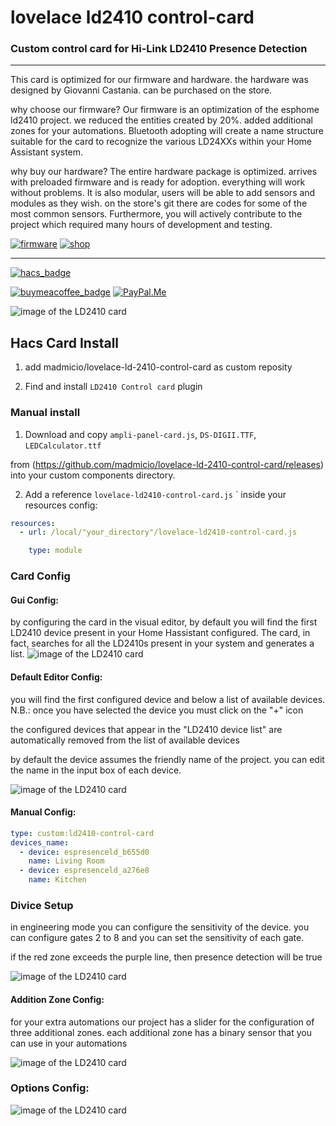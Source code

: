 # lovelace ld2410 control-card
### Custom control card for Hi-Link LD2410 Presence Detection
<hr>
This card is optimized for our firmware and hardware.
the hardware was designed by Giovanni Castania. can be purchased on the store.

why choose our firmware?
Our firmware is an optimization of the esphome ld2410 project.
we reduced the entities created by 20%. added additional zones for your automations.
Bluetooth adopting will create a name structure suitable for the card to recognize the various LD24XXs within your Home Assistant system.

why buy our hardware?
The entire hardware package is optimized. arrives with preloaded firmware and is ready for adoption.
everything will work without problems.
It is also modular, users will be able to add sensors and modules as they wish.
on the store's git there are codes for some of the most common sensors.
Furthermore, you will actively contribute to the project which required many hours of development and testing.

[![firmware](./example/firmware.png)](https://github.com/papperone/ESPresenceLD)  [![shop](./example/shop.png)](https://www.tindie.com/products/33322/)

<hr>


[![hacs_badge](https://img.shields.io/badge/HACS-Custom-41BDF5.svg?style=for-the-badge)](https://github.com/hacs/integration)

[![buymeacoffee_badge](https://img.shields.io/badge/Donate-buymeacoffe-ff813f?style=flat)](https://www.buymeacoffee.com/madmicio)
[![PayPal.Me][paypal_me_shield]][paypal_me]


![image of the LD2410 card](./example/main.png)

## Hacs Card Install

1. add madmicio/lovelace-ld-2410-control-card as custom reposity

2. Find and install `LD2410 Control card` plugin


### Manual install

1. Download and copy `ampli-panel-card.js`, `DS-DIGII.TTF`, `LEDCalculator.ttf`

 from (https://github.com/madmicio/lovelace-ld-2410-control-card/releases) into your custom components  directory.

2. Add a reference `lovelace-ld2410-control-card.js`
` inside your resources config:

  ```yaml
  resources:
    - url: /local/"your_directory"/lovelace-ld2410-control-card.js

      type: module
  ```


### Card Config
#### Gui Config:
by configuring the card in the visual editor, by default you will find the first LD2410 device present in your Home Hassistant configured.
The card, in fact, searches for all the LD2410s present in your system and generates a list.
![image of the LD2410 card](./example/editor.png)

#### Default Editor Config:
you will find the first configured device and below a list of available devices.
N.B.: once you have selected the device you must click on the "+" icon

the configured devices that appear in the "LD2410 device list" are automatically removed from the list of available devices

by default the device assumes the friendly name of the project.
you can edit the name in the input box of each device.

![image of the LD2410 card](./example/editor2.png)


#### Manual Config:
```yaml
type: custom:ld2410-control-card
devices_name:
  - device: espresenceld_b655d0
    name: Living Room
  - device: espresenceld_a276e8
    name: Kitchen
```

### Divice Setup

in engineering mode you can configure the sensitivity of the device.
you can configure gates 2 to 8 and you can set the sensitivity of each gate.

if the red zone exceeds the purple line, then presence detection will be true

![image of the LD2410 card](./example/gates.png)

#### Addition Zone Config:


for your extra automations our project has a slider for the configuration of three additional zones. each additional zone has a binary sensor that you can use in your automations

![image of the LD2410 card](./example/zone.png)

### Options Config:
![image of the LD2410 card](./example/options.png)

[paypal_me]: paypal.me/maurizioarci
[paypal_me_shield]: https://img.shields.io/static/v1.svg?label=%20&message=PayPal.Me&logo=paypal